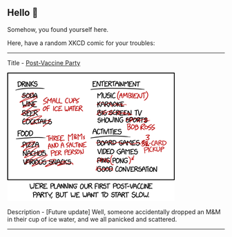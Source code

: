 ## Hello 👀

Somehow, you found yourself here.

Here, have a random XKCD comic for your troubles:

-----------------------------------

Title - [Post-Vaccine Party](https://xkcd.com/2437)

![Post-Vaccine Party](./random_comic.png)

Description - [Future update] Well, someone accidentally dropped an M&M in their cup of ice water, and we all panicked and scattered.

-----------------------------------